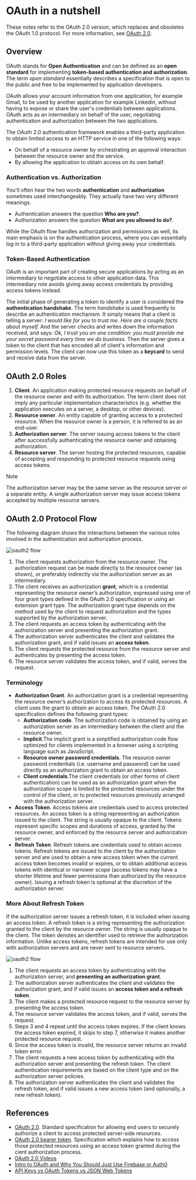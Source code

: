 # OAuth in a nutshell

These notes refer to the OAuth 2.0 version, which replaces and obsoletes the OAuth 1.0 protocol. For more information, see [OAuth 2.0](https://oauth.net/2/).

## Overview

OAuth stands for **Open Authentication** and can be defined as an **open standard** for implementing **token-based authentication and authorization**.
The term *open standard* essentially describes a specification that is open to the public and free to be implemented by application developers.

OAuth allows your account information from one application, for example Gmail, to be used by another application for example Linkedin, without having to expose or share the user's credentials between applications. OAuth acts as an intermediary on behalf of the user, negotiating authentication and authorization between the two applications.

The OAuth 2.0 authentication framework enables a third-party application to obtain limited access to an HTTP service in one of the following ways:

- On behalf of a resource owner by orchestrating an approval interaction between the resource owner and the service.
- By allowing the application to obtain access on its own behalf.


### Authentication vs. Authorization

You'll often hear the two words **authentication** and **authorization** sometimes used interchangeably. They actually have two very different meanings. 

- Authentication answers the question **Who are you?**.
- Authorization answers the question **What are you allowed to do?**.

While the OAuth flow handles authorization and permissions as well, its main emphasis is on the authentication process, where you can essentially *log in* to a third-party application without giving away your credentials.

### Token-Based Authentication

OAuth is an important part of creating secure applications by acting as an intermediary to negotiate access to other application data. This intermediary role avoids giving away access credentials by providing access tokens instead.

The initial phase of generating a token to identify a user is considered the **authentication handshake**. The term *handshake* is used frequently to describe an authentication mechanism. It simply means that a client is telling a server: *I would like for you to trust me. Here are a couple facts about myself.*
And the server checks and writes down the information received, and says:
*Ok, I trust you on one condition: you must provide me your secret password every time we do business.*
Then the server gives a token to the client that has encoded all of client's information and permission levels. The client can now use this token as a **keycard** to send and receive data from the server. 

## OAuth 2.0 Roles

1. **Client**. An application making protected resource requests on behalf of the resource owner and with its authorization.  The term client does not imply any particular implementation characteristics (e.g. whether the application executes on a server, a desktop, or other devices).
1. **Resource owner**. An entity capable of granting access to a protected resource. When the resource owner is a person, it is referred to as an end-user.
1. **Authorization server**. The server issuing access tokens to the client after successfully authenticating the resource owner and obtaining authorization.
1. **Resource server**. The server hosting the protected resources, capable of accepting and responding to protected resource requests using access tokens.

> [!NOTE]
> The authorization server may be the same server as the resource server or a separate entity. A single authorization server may issue access tokens accepted by multiple resource servers.


## OAuth 2.0 Protocol Flow
The following diagram shows the interactions between the various roles involved in the authentication and authorization process.

![oauth2 flow](../../Media/Conceptual/oauth2-flow.PNG)

1. The client requests authorization from the resource owner.  The authorization request can be made directly to the resource owner (as shown), or preferably indirectly via the authorization server as an intermediary.
1. The client receives an authorization **grant**, which is a credential representing the resource owner’s authorization, expressed using one of four grant types defined in the OAuth 2.0 specification or using an extension grant type.  The authorization grant type depends on the method used by the client to request authorization and the types supported by the authorization server.
1. The client requests an access token by authenticating with the authorization server and presenting the authorization grant.
1. The authorization server authenticates the client and validates the authorization grant, and if valid issues an **access token**.
1. The client requests the protected resource from the resource server and authenticates by presenting the access token.
1. The resource server validates the access token, and if valid, serves the request.


### Terminology

- **Authorization Grant**. An authorization grant is a credential representing the resource owner’s authorization to access its protected resources. A client uses the grant to obtain an access token. The OAuth 2.0 specification defines the following grant types:
  - **Authorization code**. The authorization code is obtained by using an authorization server as an intermediary between the client and the resource owner.
  - **Implicit**.The implicit grant is a simplified authorization code flow optimized for clients implemented in a browser using a scripting language such as JavaScript.
  - **Resource owner password credentials**. The resource owner password credentials (i.e. username and password) can be used directly as an authorization grant to obtain an access token.
  - **Client credentials**.The client credentials (or other forms of client authentication) can be used as an authorization grant when the authorization scope is limited to the protected resources under the control of the client, or to protected resources previously arranged with the authorization server.
- **Access Token**. Access tokens are credentials used to access protected resources. An access token is a string representing an authorization issued to the client. The string is usually opaque to the client. Tokens represent specific scopes and durations of access, granted by the resource owner, and enforced by the resource server and authorization server.
- **Refresh Token**. Refresh tokens are credentials used to obtain access tokens. Refresh tokens are issued to the client by the authorization server and are used to obtain a new access token when the current access token becomes invalid or expires, or to obtain additional access tokens with identical or narrower scope (access tokens may have a shorter lifetime and fewer permissions than authorized by the resource owner). Issuing a refresh token is optional at the discretion of the authorization server.


### More About Refresh Token

If the authorization server issues a refresh token, it is included when issuing an access token. A refresh token is a string representing the authorization granted to the client by the resource owner. The string is usually opaque to the client. The token denotes an identifier used to retrieve the authorization information. Unlike access tokens, refresh tokens are intended for use only with authorization servers and are never sent to resource servers.

![oauth2 flow](../../Media/Conceptual/oauth2-flow-refresh.PNG)

1. The client requests an access token by authenticating with the authorization server, and **presenting an authorization grant**.
1. The authorization server authenticates the client and validates the authorization grant, and if valid issues an **access token and a refresh token**.
1. The client makes a protected resource request to the resource server by presenting the access token.
1. The resource server validates the access token, and if valid, serves the request.
1. Steps 3 and 4 repeat until the access token expires. If the client knows the access token expired, it skips to step 7, otherwise it makes another protected resource request.
1. Since the access token is invalid, the resource server returns an invalid token error.
1. The client requests a new access token by authenticating with the authorization server and presenting the refresh token. The client authentication requirements are based on the client type and on the authorization server policies.
1. The authorization server authenticates the client and validates the refresh token, and if valid issues a new access token (and optionally, a new refresh token).


## References

- [OAuth 2.0](https://oauth.net/2/). Standard specification for allowing end users to securely authorize a client to access protected server-side resources.
- [OAuth 2.0 bearer token](https://tools.ietf.org/html/rfc6750). Specification which explains how to access those protected resources using an access token granted during the cient authorization process.
- [0Auth 2.0 Videos](https://www.youtube.com/watch?v=LRNg4tDtrkE)
- [Intro to OAuth and Why You Should Just Use Firebase or Auth0](https://frontend.turing.io/lessons/module-4/oauth/index.html)
- [API Keys vs OAuth Tokens vs JSON Web Tokens](https://zapier.com/engineering/apikey-oauth-jwt/)